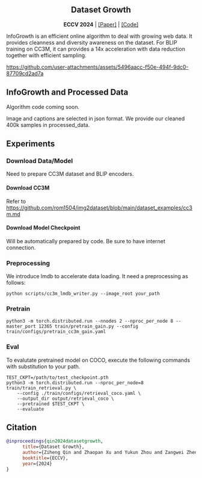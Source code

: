 <h2 align="center">Dataset Growth</h2>
<p align="center"><b>ECCV 2024</b> | <a href="https://arxiv.org/abs/2405.18347">[Paper]</a> | <a href="https://github.com/NUS-HPC-AI-Lab/InfoGrowth">[Code]</a> </p>

InfoGrowth is an efficient online algorithm to deal with growing web data. It provides cleanness and diversity awareness on the dataset.
For BLIP training on CC3M, it can provides a 14x acceleration with data reduction together with efficient sampling.

https://github.com/user-attachments/assets/5496aacc-f50e-494f-9dc0-87709cd2ad7a

## InfoGrowth and Processed Data
Algorithm code coming soon. 

Image and captions are selected in json format. We provide our cleaned 400k samples in processed_data.

## Experiments

### Download Data/Model

Need to prepare CC3M dataset and BLIP encoders. 

#### Download CC3M
Refer to https://github.com/rom1504/img2dataset/blob/main/dataset_examples/cc3m.md

#### Download Model Checkpoint
Will be automatically prepared by code. Be sure to have internet connection.

### Preprocessing

We introduce lmdb to accelerate data loading. It need a preprocessing as follows: 

```shell
python scripts/cc3m_lmdb_writer.py --image_root your_path
```

### Pretrain

```shell
python3 -m torch.distributed.run --nnodes 2 --nproc_per_node 8 --master_port 12365 train/pretrain_gain.py --config train/configs/pretrain_cc3m_gain.yaml
```

### Eval
To evalutate pretrained model on COCO, execute the following commands with substitution to your path.
```shell
TEST_CKPT=/path/to/test_checkpoint.pth
python3 -m torch.distributed.run --nproc_per_node=8 train/train_retrieval.py \ 
    --config ./train/configs/retrieval_coco.yaml \
    --output_dir output/retrieval_coco \
    --pretrained $TEST_CKPT \
    --evaluate
```

## Citation
```bibtex
@inproceedings{qin2024datasetgrowth,
      title={Dataset Growth}, 
      author={Ziheng Qin and Zhaopan Xu and Yukun Zhou and Zangwei Zheng and Zebang Cheng and Hao Tang and Lei Shang and Baigui Sun and Xiaojiang Peng and Radu Timofte and Hongxun Yao and Kai Wang and Yang You},
      booktitle={ECCV},
      year={2024}
}
```